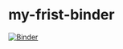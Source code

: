 # my-frist-binder
[![Binder](https://mybinder.org/badge_logo.svg)](https://mybinder.org/v2/gh/ileshag/my-frist-binder/HEAD)
